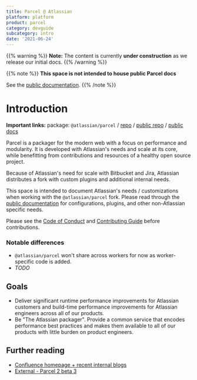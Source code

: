 ```yaml
---
title: Parcel @ Atlassian
platform: platform
product: parcel
category: devguide
subcategory: intro
date: '2021-06-24'
---
```


{{% warning %}}
**Note:** The content is currently **under construction** as we release our initial docs.
{{% /warning %}}

{{% note %}}
**This space is not intended to house public Parcel docs**

See the [public documentation](https://v2.parceljs.org/).
{{% /note %}}

# Introduction

**Important links:** package: `@atlassian/parcel` / [repo](https://bitbucket.org/atlassian/parcel) / [public repo](https://github.com/parcel-bundler/parcel/) / [public docs](https://v2.parceljs.org/)

Parcel is a packager for the modern web with a focus on performance and modularity. It is developed with Atlassian's needs and scale at its core, while benefitting from contributions and resources of a healthy open source project.

Because of Atlassian's need for scale with Bitbucket and Jira, Atlassian distributes a fork with custom plugins and additional internal needs.

This space is intended to document Atlassian's needs / customizations when working with the `@atlassian/parcel` fork. Please read through the [public documentation](https://v2.parceljs.org/) for configurations, plugins, and other non-Atlassian specific needs.

Please see the [Code of Conduct](https://bitbucket.org/atlassian/parcel/src/bitbucket-integration/CODE_OF_CONDUCT.md) and [Contributing Guide](https://bitbucket.org/atlassian/parcel/src/bitbucket-integration/CONTRIBUTING.md) before contributions.

### Notable differences

- `@atlassian/parcel` won't share across workers for now as worker-specific code is added.
- _TODO_

## Goals

- Deliver significant runtime performance improvements for Atlassian customers and build-time performance improvements for Atlassian engineers across all of our products.
- Be "The Atlassian packager". Provide a common service that encodes performance best practices and makes them available to all of our products with little burden on product engineers.

## Further reading

- [Confluence homepage + recent internal blogs](https://hello.atlassian.net/wiki/spaces/AFP/pages/910501663/Parcel+2)
- [External - Parcel 2 beta 3](https://v2.parceljs.org/blog/beta3/)
